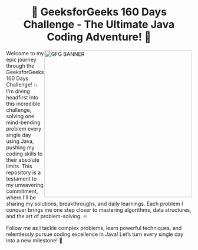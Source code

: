 <h1 align="center">🚀 GeeksforGeeks 160 Days Challenge - The Ultimate Java Coding Adventure! 🌟</h1>

<img src="https://media.geeksforgeeks.org/wp-content/cdn-uploads/20210420155809/gfg-new-logo.png"
alt="GFG BANNER" style="float: right; width: 400px;" />

Welcome to my epic journey through the GeeksforGeeks 160 Days Challenge! 💥 I'm diving headfirst into this incredible challenge, solving one mind-bending problem every single day using Java, pushing my coding skills to their absolute limits. This repository is a testament to my unwavering commitment, where I'll be sharing my solutions, breakthroughs, and daily learnings. Each problem I conquer brings me one step closer to mastering algorithms, data structures, and the art of problem-solving. 🔥

Follow me as I tackle complex problems, learn powerful techniques, and relentlessly pursue coding excellence in Java! Let’s turn every single day into a new milestone! 🚀
